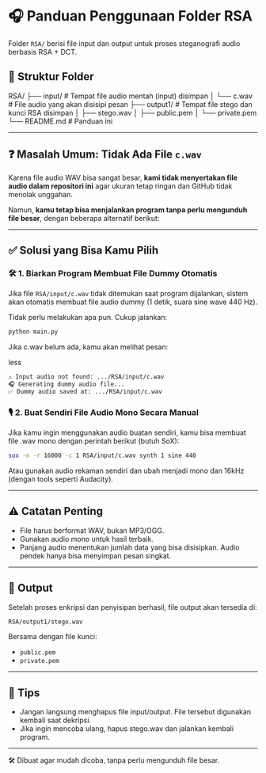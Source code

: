 # 🎧 Panduan Penggunaan Folder RSA

Folder `RSA/` berisi file input dan output untuk proses steganografi audio berbasis RSA + DCT.

## 📂 Struktur Folder
RSA/
├── input/ # Tempat file audio mentah (input) disimpan
│ └── c.wav # File audio yang akan disisipi pesan
├── output1/ # Tempat file stego dan kunci RSA disimpan
│ ├── stego.wav
│ ├── public.pem
│ └── private.pem
└── README.md # Panduan ini

---
## ❓ Masalah Umum: Tidak Ada File `c.wav`

Karena file audio WAV bisa sangat besar, **kami tidak menyertakan file audio dalam repositori ini** agar ukuran tetap ringan dan GitHub tidak menolak unggahan.

Namun, **kamu tetap bisa menjalankan program tanpa perlu mengunduh file besar**, dengan beberapa alternatif berikut:

---

## ✅ Solusi yang Bisa Kamu Pilih

### 🛠 1. Biarkan Program Membuat File Dummy Otomatis

Jika file `RSA/input/c.wav` tidak ditemukan saat program dijalankan, sistem akan otomatis membuat file audio dummy (1 detik, suara sine wave 440 Hz).

Tidak perlu melakukan apa pun. Cukup jalankan:

```bash
python main.py
```

Jika c.wav belum ada, kamu akan melihat pesan:

less
```bash
⚠️ Input audio not found: .../RSA/input/c.wav
🎧 Generating dummy audio file...
✅ Dummy audio saved at: .../RSA/input/c.wav
```

### 🎙️ 2. Buat Sendiri File Audio Mono Secara Manual
Jika kamu ingin menggunakan audio buatan sendiri, kamu bisa membuat file .wav mono dengan perintah berikut (butuh SoX):

```bash
sox -n -r 16000 -c 1 RSA/input/c.wav synth 1 sine 440
```

Atau gunakan audio rekaman sendiri dan ubah menjadi mono dan 16kHz (dengan tools seperti Audacity).

---
## ⚠️ Catatan Penting
- File harus berformat WAV, bukan MP3/OGG.
- Gunakan audio mono untuk hasil terbaik.
- Panjang audio menentukan jumlah data yang bisa disisipkan. Audio pendek hanya bisa menyimpan pesan singkat.

---
## 📩 Output
Setelah proses enkripsi dan penyisipan berhasil, file output akan tersedia di:

```bash
RSA/output1/stego.wav
```
Bersama dengan file kunci:
- `public.pem`
- `private.pem`

---
## 📌 Tips
- Jangan langsung menghapus file input/output. File tersebut digunakan kembali saat dekripsi.
- Jika ingin mencoba ulang, hapus stego.wav dan jalankan kembali program.

---
🛠 Dibuat agar mudah dicoba, tanpa perlu mengunduh file besar.